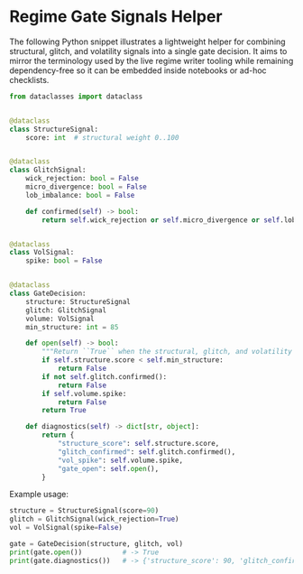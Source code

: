 # Regime Gate Signals Helper

The following Python snippet illustrates a lightweight helper for combining structural, glitch, and volatility signals into a single gate decision. It aims to mirror the terminology used by the live regime writer tooling while remaining dependency-free so it can be embedded inside notebooks or ad-hoc checklists.

```python
from dataclasses import dataclass


@dataclass
class StructureSignal:
    score: int  # structural weight 0..100


@dataclass
class GlitchSignal:
    wick_rejection: bool = False
    micro_divergence: bool = False
    lob_imbalance: bool = False

    def confirmed(self) -> bool:
        return self.wick_rejection or self.micro_divergence or self.lob_imbalance


@dataclass
class VolSignal:
    spike: bool = False


@dataclass
class GateDecision:
    structure: StructureSignal
    glitch: GlitchSignal
    volume: VolSignal
    min_structure: int = 85

    def open(self) -> bool:
        """Return ``True`` when the structural, glitch, and volatility filters agree."""
        if self.structure.score < self.min_structure:
            return False
        if not self.glitch.confirmed():
            return False
        if self.volume.spike:
            return False
        return True

    def diagnostics(self) -> dict[str, object]:
        return {
            "structure_score": self.structure.score,
            "glitch_confirmed": self.glitch.confirmed(),
            "vol_spike": self.volume.spike,
            "gate_open": self.open(),
        }
```

Example usage:

```python
structure = StructureSignal(score=90)
glitch = GlitchSignal(wick_rejection=True)
vol = VolSignal(spike=False)

gate = GateDecision(structure, glitch, vol)
print(gate.open())          # -> True
print(gate.diagnostics())   # -> {'structure_score': 90, 'glitch_confirmed': True, ...}
```

